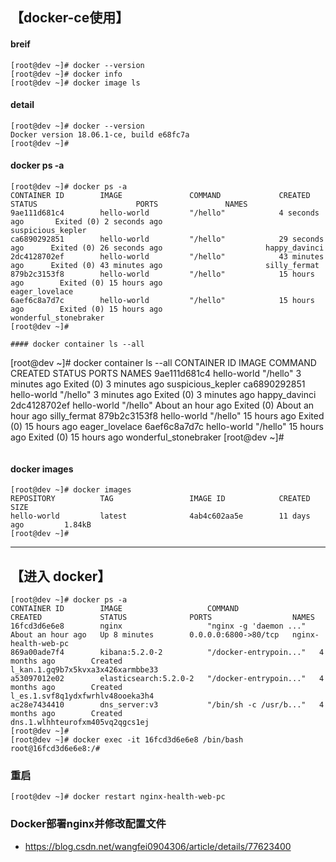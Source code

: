 
## 【docker-ce使用】

#### breif
```
[root@dev ~]# docker --version
[root@dev ~]# docker info
[root@dev ~]# docker image ls 
```
#### detail
```
[root@dev ~]# docker --version
Docker version 18.06.1-ce, build e68fc7a
[root@dev ~]# 
```
#### docker ps -a
```
[root@dev ~]# docker ps -a          
CONTAINER ID        IMAGE               COMMAND             CREATED             STATUS                      PORTS               NAMES
9ae111d681c4        hello-world         "/hello"            4 seconds ago       Exited (0) 2 seconds ago                        suspicious_kepler
ca6890292851        hello-world         "/hello"            29 seconds ago      Exited (0) 26 seconds ago                       happy_davinci
2dc4128702ef        hello-world         "/hello"            43 minutes ago      Exited (0) 43 minutes ago                       silly_fermat
879b2c3153f8        hello-world         "/hello"            15 hours ago        Exited (0) 15 hours ago                         eager_lovelace
6aef6c8a7d7c        hello-world         "/hello"            15 hours ago        Exited (0) 15 hours ago                         wonderful_stonebraker
[root@dev ~]#

#### docker container ls --all
```
[root@dev ~]# docker container ls --all
CONTAINER ID        IMAGE               COMMAND             CREATED             STATUS                         PORTS               NAMES
9ae111d681c4        hello-world         "/hello"            3 minutes ago       Exited (0) 3 minutes ago                           suspicious_kepler
ca6890292851        hello-world         "/hello"            3 minutes ago       Exited (0) 3 minutes ago                           happy_davinci
2dc4128702ef        hello-world         "/hello"            About an hour ago   Exited (0) About an hour ago                       silly_fermat
879b2c3153f8        hello-world         "/hello"            15 hours ago        Exited (0) 15 hours ago                            eager_lovelace
6aef6c8a7d7c        hello-world         "/hello"            15 hours ago        Exited (0) 15 hours ago                            wonderful_stonebraker
[root@dev ~]# 
```

```
#### docker images
```
[root@dev ~]# docker images
REPOSITORY          TAG                 IMAGE ID            CREATED             SIZE
hello-world         latest              4ab4c602aa5e        11 days ago         1.84kB
[root@dev ~]# 
```




***

## 【进入 docker】
```
[root@dev ~]# docker ps -a
CONTAINER ID        IMAGE                   COMMAND                  CREATED             STATUS              PORTS                  NAMES
16fcd3d6e6e8        nginx                   "nginx -g 'daemon ..."   About an hour ago   Up 8 minutes        0.0.0.0:6800->80/tcp   nginx-health-web-pc
869a00ade7f4        kibana:5.2.0-2          "/docker-entrypoin..."   4 months ago        Created                                    l_kan.1.gq9b7x5kvxa3x426xarmbbe33
a53097012e02        elasticsearch:5.2.0-2   "/docker-entrypoin..."   4 months ago        Created                                    l_es.1.svf8q1ydxfwrhlv48ooeka3h4
ac28e7434410        dns_server:v3           "/bin/sh -c /usr/b..."   4 months ago        Created                                    dns.1.wlhhteurofxm405vq2qgcs1ej
[root@dev ~]# 
[root@dev ~]# docker exec -it 16fcd3d6e6e8 /bin/bash
root@16fcd3d6e6e8:/# 
```
### 重启
```
[root@dev ~]# docker restart nginx-health-web-pc
```
### Docker部署nginx并修改配置文件
* https://blog.csdn.net/wangfei0904306/article/details/77623400

